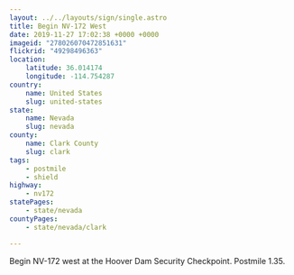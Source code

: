 ```yaml
---
layout: ../../layouts/sign/single.astro
title: Begin NV-172 West
date: 2019-11-27 17:02:38 +0000 +0000
imageid: "278026070472851631"
flickrid: "49298496363"
location:
    latitude: 36.014174
    longitude: -114.754287
country:
    name: United States
    slug: united-states
state:
    name: Nevada
    slug: nevada
county:
    name: Clark County
    slug: clark
tags:
    - postmile
    - shield
highway:
    - nv172
statePages:
    - state/nevada
countyPages:
    - state/nevada/clark

---
```

Begin NV-172 west at the Hoover Dam Security Checkpoint.  Postmile 1.35.